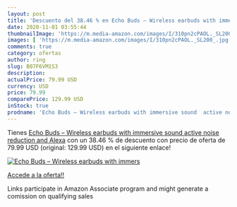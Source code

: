 ```yaml
---
layout: post
title: 'Descuento del 38.46 % en Echo Buds – Wireless earbuds with immers'
date: 2020-11-01 03:55:44
thumbnailImage: 'https://m.media-amazon.com/images/I/310pn2cPAOL._SL200_.jpg'
images: [ 'https://m.media-amazon.com/images/I/310pn2cPAOL._SL200_.jpg' ]
comments: true
category: ofertas
author: ring
slug: B07F6VM1S3
description:
actualPrice: 79.99 USD
currency: USD
price: 79.99
comparePrice: 129.99 USD
inStock: true
prodname: 'Echo Buds – Wireless earbuds with immersive sound  active noise reduction  and Alexa'
---
```


Tienes [Echo Buds – Wireless earbuds with immersive sound  active noise reduction  and Alexa](https://www.amazon.com/dp/B07F6VM1S3/?tag=tolees-20) con un 38.46 % de descuento con precio de oferta de 79.99 USD (original: 129.99 USD) en el siguiente enlace!

[![Echo Buds – Wireless earbuds with immers](https://m.media-amazon.com/images/I/310pn2cPAOL._SL200_.jpg)](https://www.amazon.com/dp/B07F6VM1S3/?tag=tolees-20)

[Accede a la oferta!!](https://www.amazon.com/dp/B07F6VM1S3/?tag=tolees-20)

Links participate in Amazon Associate program and might generate a comission on qualifying sales


